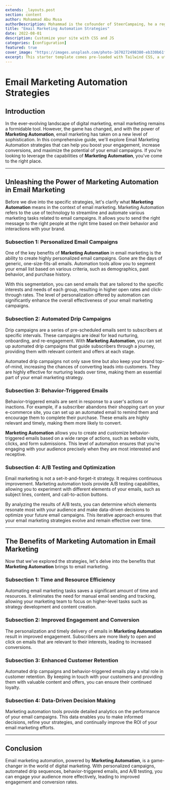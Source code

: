 ```yaml
---
extends: _layouts.post
section: content
author: Mohammad Abu Musa
authorDescription: Mohammad is the cofounder of SteerCampaing, he a regular contributor of Mautic
title: "Email Marketing Automation Strategies"
date: 2022-08-01
description: Customize your site with CSS and JS
categories: [configuration]
featured: true
cover_image: "https://images.unsplash.com/photo-1670272498380-eb330b61f3cd?ixlib=rb-4.0.3&ixid=MnwxMjA3fDB8MHxwaG90by1wYWdlfHx8fGVufDB8fHx8&auto=format&fit=crop&w=2070&q=80"
excerpt: This starter template comes pre-loaded with Tailwind CSS, a utility CSS framework that allows you to customize and build complex designs without touching a line of CSS.
---
```

# Email Marketing Automation Strategies

## Introduction

In the ever-evolving landscape of digital marketing, email marketing remains a formidable tool. However, the game has changed, and with the power of **Marketing Automation**, email marketing has taken on a new level of sophistication. In this comprehensive guide, we'll explore Email Marketing Automation strategies that can help you boost your engagement, increase conversions, and maximize the potential of your email campaigns. If you're looking to leverage the capabilities of **Marketing Automation**, you've come to the right place.

---

## Unleashing the Power of Marketing Automation in Email Marketing

Before we dive into the specific strategies, let's clarify what **Marketing Automation** means in the context of email marketing. Marketing Automation refers to the use of technology to streamline and automate various marketing tasks related to email campaigns. It allows you to send the right message to the right people at the right time based on their behavior and interactions with your brand.

### Subsection 1: Personalized Email Campaigns

One of the key benefits of **Marketing Automation** in email marketing is the ability to create highly personalized email campaigns. Gone are the days of generic, one-size-fits-all emails. Automation tools allow you to segment your email list based on various criteria, such as demographics, past behavior, and purchase history.

With this segmentation, you can send emails that are tailored to the specific interests and needs of each group, resulting in higher open rates and click-through rates. The level of personalization offered by automation can significantly enhance the overall effectiveness of your email marketing campaigns.

### Subsection 2: Automated Drip Campaigns

Drip campaigns are a series of pre-scheduled emails sent to subscribers at specific intervals. These campaigns are ideal for lead nurturing, onboarding, and re-engagement. With **Marketing Automation**, you can set up automated drip campaigns that guide subscribers through a journey, providing them with relevant content and offers at each stage.

Automated drip campaigns not only save time but also keep your brand top-of-mind, increasing the chances of converting leads into customers. They are highly effective for nurturing leads over time, making them an essential part of your email marketing strategy.

### Subsection 3: Behavior-Triggered Emails

Behavior-triggered emails are sent in response to a user's actions or inactions. For example, if a subscriber abandons their shopping cart on your e-commerce site, you can set up an automated email to remind them and encourage them to complete their purchase. These emails are highly relevant and timely, making them more likely to convert.

**Marketing Automation** allows you to create and customize behavior-triggered emails based on a wide range of actions, such as website visits, clicks, and form submissions. This level of automation ensures that you're engaging with your audience precisely when they are most interested and receptive.

### Subsection 4: A/B Testing and Optimization

Email marketing is not a set-it-and-forget-it strategy. It requires continuous improvement. Marketing automation tools provide A/B testing capabilities, allowing you to experiment with different elements of your emails, such as subject lines, content, and call-to-action buttons.

By analyzing the results of A/B tests, you can determine which elements resonate most with your audience and make data-driven decisions to optimize your future email campaigns. This iterative approach ensures that your email marketing strategies evolve and remain effective over time.

---

## The Benefits of Marketing Automation in Email Marketing

Now that we've explored the strategies, let's delve into the benefits that **Marketing Automation** brings to email marketing.

### Subsection 1: Time and Resource Efficiency

Automating email marketing tasks saves a significant amount of time and resources. It eliminates the need for manual email sending and tracking, allowing your marketing team to focus on higher-level tasks such as strategy development and content creation.

### Subsection 2: Improved Engagement and Conversion

The personalization and timely delivery of emails in **Marketing Automation** result in improved engagement. Subscribers are more likely to open and click on emails that are relevant to their interests, leading to increased conversions.

### Subsection 3: Enhanced Customer Retention

Automated drip campaigns and behavior-triggered emails play a vital role in customer retention. By keeping in touch with your customers and providing them with valuable content and offers, you can ensure their continued loyalty.

### Subsection 4: Data-Driven Decision Making

Marketing automation tools provide detailed analytics on the performance of your email campaigns. This data enables you to make informed decisions, refine your strategies, and continually improve the ROI of your email marketing efforts.

---

## Conclusion

Email marketing automation, powered by **Marketing Automation**, is a game-changer in the world of digital marketing. With personalized campaigns, automated drip sequences, behavior-triggered emails, and A/B testing, you can engage your audience more effectively, leading to improved engagement and conversion rates.
